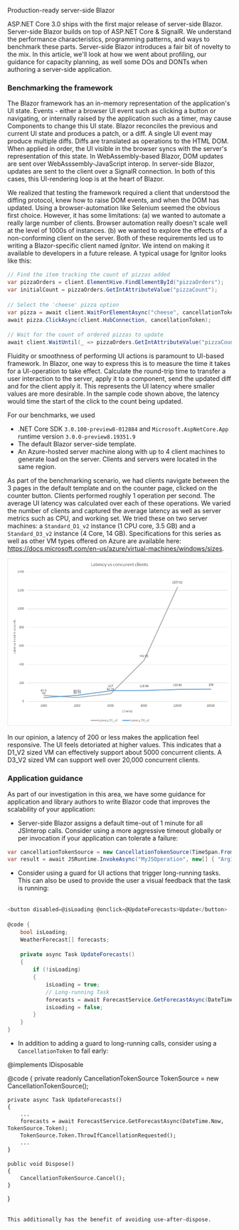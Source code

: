 Production-ready server-side Blazor

ASP.NET Core 3.0 ships with the first major release of server-side Blazor. Server-side Blazor builds on top of ASP.NET Core & SignalR. We understand the performance characteristics, programming patterns, and ways to benchmark these parts. Server-side Blazor introduces a fair bit of novelty to the mix. In this article, we'll look at how we went about profiling, our guidance for capacity planning, as well some DOs and DONTs when authoring a server-side application.

### Benchmarking the framework

The Blazor framework has an in-memory representation of the application's UI state. Events - either a browser UI event such as clicking a button or navigating, or internally raised by the application such as a timer, may cause Components to change this UI state. Blazor reconciles the previous and current UI state and produces a patch, or a diff. A single UI event may produce multiple diffs. Diffs are translated as operations to the HTML DOM. When applied in order, the UI visible in the browser syncs with the server's representation of this state. In WebAssembly-based Blazor, DOM updates are sent over WebAsssembly-JavaScript interop. In server-side Blazor, updates are sent to the client over a SignalR connection. In both of this cases, this UI-rendering loop is at the heart of Blazor.

We realized that testing the framework required a client that understood the diffing protocol, knew how to raise DOM events, and when the DOM has updated. Using a browser-automation like Selenium seemed the obvious first choice. However, it has some limitations: (a) we wanted to automate a really large number of clients. Browser automation really doesn't scale well at the level of 1000s of instances. (b) we wanted to explore the effects of a non-conforming client on the server. Both of these requirements led us to writing a Blazor-specific client named *Ignitor*. We intend on making it available to developers in a future release. A typical usage for Ignitor looks like this:

```C#
// Find the item tracking the count of pizzas added
var pizzaOrders = client.ElementHive.FindElementById("pizzaOrders");
var initialCount = pizzaOrders.GetIntAttributeValue("pizzaCount");

// Select the 'cheese' pizza option
var pizza = await client.WaitForElementAsync("cheese", cancellationToken);
await pizza.ClickAsync(client.HubConnection, cancellationToken);

// Wait for the count of ordered pizzas to update
await client.WaitUntil(_ => pizzaOrders.GetIntAttributeValue("pizzaCount") > initialCount);
```

Fluidity or smoothness of performing UI actions is paramount to UI-based framework. In Blazor, one way to express this is to measure the time it takes for a UI-operation to take effect. Calculate the round-trip time to transfer a user interaction to the server, apply it to a component, send the updated diff and for the client apply it. This represents the UI latency where smaller values are more desirable. In the sample code shown above, the latency would time the start of the click to the count being updated.

For our benchmarks, we used

* .NET Core SDK `3.0.100-preview8-012884` and `Microsoft.AspNetCore.App` runtime version `3.0.0-preview8.19351.9`
* The default Blazor server-side template.
* An Azure-hosted server machine along with up to 4 client machines to generate load on the server. Clients and servers were located in the same region.

As part of the benchmarking scenario, we had clients navigate between the 3 pages in the default template and on the counter page, clicked on the counter button. Clients performed roughly 1 operation per second. The average UI latency was calculated over each of these operations. We varied the number of clients and captured the average latency as well as server metrics such as CPU, and working set. We tried these on two server machines: a `Standard_D1_v2` instance (1 CPU core, 3.5 GB) and a `Standard_D3_v2` instance (4 Core, 14 GB). Specifications for this series as well as other VM types offered on Azure are available here: https://docs.microsoft.com/en-us/azure/virtual-machines/windows/sizes.

![LatencyVsClients](LatencyVsClients.png)

In our opinion, a latency of 200 or less makes the application feel responsive. The UI feels detoriated at higher values. This indicates that a D1_V2 sized VM can effectively support about 5000 concurrent clients. A D3_V2 sized VM can support well over 20,000 concurrent clients.

### Application guidance

As part of our investigation in this area, we have some guidance for application and library authors to write Blazor code that improves the scalability of your application:

* Server-side Blazor assigns a default time-out of 1 minute for all JSInterop calls. Consider using a more aggressive timeout globally or per invocation if your application can tolerate a failure:

```C#
var cancellationTokenSource = new CancellationTokenSource(TimeSpan.FromSeconds(5));
var result = await JSRuntime.InvokeAsync("MyJSOperation", new[] { "Arg1" }, cancellationTokenSource.Token);
```

* Consider using a guard for UI actions that trigger long-running tasks. This can also be used to provide the user a visual feedback that the task is running:

```C#

<button disabled=@isLoading @onclick=@UpdateForecasts>Update</button>

@code {
    bool isLoading;
    WeatherForecast[] forecasts;

    private async Task UpdateForecasts()
    {
        if (!isLoading)
        {
            isLoading = true;
            // Long-running Task
            forecasts = await ForecastService.GetForecastAsync(DateTime.Now);
            isLoading = false;
        }
    }
}
```

* In addition to adding a guard to long-running calls, consider using a `CancellationToken` to fail early:

@implements IDisposable

@code {
    private readonly CancellationTokenSource TokenSource = new CancellationTokenSource();

    private async Task UpdateForecasts()
    {
        ...
        forecasts = await ForecastService.GetForecastAsync(DateTime.Now, TokenSource.Token);
        TokenSource.Token.ThrowIfCancellationRequested();
        ...
    }

    public void Dispose()
    {
        CancellationTokenSource.Cancel();
    }
}
```

This additionally has the benefit of avoiding use-after-dispose.
